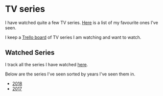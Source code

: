 # TV series
I have watched quite a few TV series. [Here](https://trakt.tv/users/nikitavoloboev/lists/favourite-series) is a list of my favourite ones I've seen.

I keep a [Trello board](https://trello.com/b/iUtT6wmu) of TV series I am watching and want to watch.

## Watched Series
I track all the series I have watched [here](https://trakt.tv/users/nikitavoloboev/history).

Below are the series I've seen sorted by years I've seen them in.
- [2018](https://trakt.tv/users/nikitavoloboev/lists/watched-in-2018)
- [2017](https://trakt.tv/users/nikitavoloboev/lists/watched-in-2017)